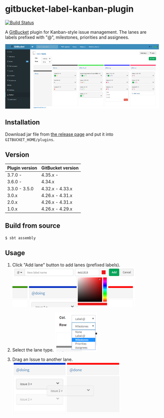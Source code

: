 # gitbucket-label-kanban-plugin
[![Build Status](https://travis-ci.org/kasancode/gitbucket-label-kanban-plugin.svg?branch=master)](https://travis-ci.org/kasancode/gitbucket-label-kanban-plugin)

A [GitBucket](https://github.com/gitbucket/gitbucket) plugin for Kanban-style issue management.
The lanes are labels prefixed with "@", milestones, priorities and assignees.

![Screenshot](./doc/screenshot.png)


## Installation

Download jar file from [the release page](https://github.com/kasancode/gitbucket-label-kanban-plugin/releases) and put it into `GITBUCKET_HOME/plugins`.

## Version

Plugin version|GitBucket version
:---|:---
3.7.0 - |4.35.x -
3.6.0 - |4.34.x
3.3.0 - 3.5.0|4.32.x - 4.33.x
3.0.x|4.26.x - 4.31.x
2.0.x|4.26.x - 4.31.x
1.0.x|4.26.x - 4.29.x

## Build from source

`$ sbt assembly`

## Usage


1. Click "Add lane" button to add lanes (prefixed labels).
![labelList](./doc/labels.png)

1. Select the lane type.
![lanes](./doc/keys.png)

1. Drag an Issue to another lane.
![dragging](./doc/dragging.png)

